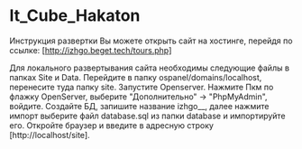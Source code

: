 # It_Cube_Hakaton
Инструкция развертки
Вы можете открыть сайт на хостинге, перейдя по ссылке:
[http://izhgo.beget.tech/tours.php]

Для локального развертывания сайта необходимы следующие файлы в папках Site и Data.
Перейдите в папку ospanel/domains/localhost, перенесите туда папку site. Запустите Openserver.
Нажмите Пкм по флажку OpenServer, выберите "Дополнительно" -> "PhpMyAdmin", войдите.
Создайте БД, запишите название izhgo__, далее нажмите импорт выберите файл database.sql из папки database и импортируйте его.
Откройте браузер и введите в адресную строку [http://localhost/site].
